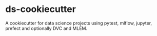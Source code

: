 # ds-cookiecutter
A cookiecutter for data science projects using pytest, mlflow, jupyter, prefect and optionally DVC and MLEM.
